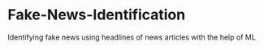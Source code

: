 # Fake-News-Identification
Identifying fake news using headlines of news articles with the help of ML
